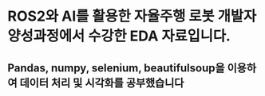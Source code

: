 # ROS2와 AI를 활용한 자율주행 로봇 개발자 양성과정에서 수강한 EDA 자료입니다.

## Pandas, numpy, selenium, beautifulsoup을 이용하여 데이터 처리 및 시각화를 공부했습니다
